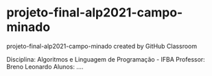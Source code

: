 # projeto-final-alp2021-campo-minado
projeto-final-alp2021-campo-minado created by GitHub Classroom

Disciplina: Algoritmos e Linguagem de Programação - IFBA
Professor: Breno Leonardo
Alunos: ....

